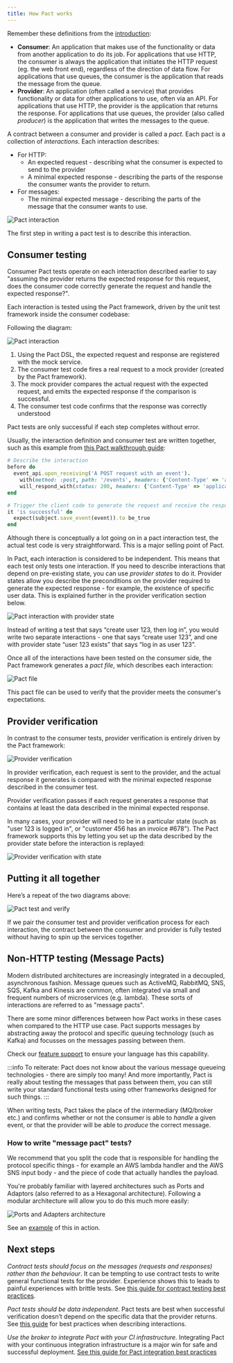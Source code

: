 ```yaml
---
title: How Pact works
---
```


Remember these definitions from the [introduction](../):

* **Consumer**: An application that makes use of the functionality or data from another application to do its job. For applications that use HTTP, the consumer is always the application that initiates the HTTP request \(eg. the web front end\), regardless of the direction of data flow. For applications that use queues, the consumer is the application that reads the message from the queue.
* **Provider**: An application \(often called a service\) that provides functionality or data for other applications to use, often via an API. For applications that use HTTP, the provider is the application that returns the response. For applications that use queues, the provider \(also called _producer_\) is the application that writes the messages to the queue.

A contract between a consumer and provider is called a _pact_. Each pact is a collection of _interactions_. Each interaction describes:

* For HTTP:
  * An expected request - describing what the consumer is expected to send to the provider
  * A minimal expected response - describing the parts of the response the consumer wants the provider to return.
* For messages:
  * The minimal expected message - describing the parts of the message that the consumer wants to use.

![Pact interaction](/img/pact-base.png)

The first step in writing a pact test is to describe this interaction.

## Consumer testing

Consumer Pact tests operate on each interaction described earlier to say "assuming the provider returns the expected response for this request, does the consumer code correctly generate the request and handle the expected response?".

Each interaction is tested using the Pact framework, driven by the unit test framework inside the consumer codebase:

Following the diagram:

![Pact interaction](/img/pact-overview.png)

1. Using the Pact DSL, the expected request and response are registered with the mock service.
2. The consumer test code fires a real request to a mock provider \(created by the Pact framework\).
3. The mock provider compares the actual request with the expected request, and emits the expected response if the comparison is successful.
4. The consumer test code confirms that the response was correctly understood

Pact tests are only successful if each step completes without error.

Usually, the interaction definition and consumer test are written together, such as this example from [this Pact walkthrough guide](https://dius.com.au/2014/05/19/simplifying-micro-service-testing-with-pacts/):

```ruby
# Describe the interaction
before do
  event_api.upon_receiving('A POST request with an event').
    with(method: :post, path: '/events', headers: {'Content-Type' => 'application/json'}, body: event_json).
    will_respond_with(status: 200, headers: {'Content-Type' => 'application/json'})
end

# Trigger the client code to generate the request and receive the response
it 'is successful' do
  expect(subject.save_event(event)).to be_true
end
```

Although there is conceptually a lot going on in a pact interaction test, the actual test code is very straightforward. This is a major selling point of Pact.

In Pact, each interaction is considered to be independent. This means that each test only tests one interaction. If you need to describe interactions that depend on pre-existing state, you can use _provider states_ to do it. Provider states allow you describe the preconditions on the provider required to generate the expected response - for example, the existence of specific user data. This is explained further in the provider verification section below.

![Pact interaction with provider state](/img/pact-base-extended.png)

Instead of writing a test that says “create user 123, then log in”, you would write two separate interactions - one that says “create user 123”, and one with provider state “user 123 exists” that says “log in as user 123”.

Once all of the interactions have been tested on the consumer side, the Pact framework generates a _pact file_, which describes each interaction:

![Pact file](/img/pact-file.png)

This pact file can be used to verify that the provider meets the consumer's expectations.

## Provider verification

In contrast to the consumer tests, provider verification is entirely driven by the Pact framework:

![Provider verification](/img/pact-verification.png)

In provider verification, each request is sent to the provider, and the actual response it generates is compared with the minimal expected response described in the consumer test.

Provider verification passes if each request generates a response that contains at least the data described in the minimal expected response.

In many cases, your provider will need to be in a particular state \(such as "user 123 is logged in", or "customer 456 has an invoice \#678"\). The Pact framework supports this by letting you set up the data described by the provider state before the interaction is replayed:

![Provider verification with state](/img/pact-verification-states.png)

## Putting it all together

Here’s a repeat of the two diagrams above:

![Pact test and verify](/img/pact-test-and-verify.png)

If we pair the consumer test and provider verification process for each interaction, the contract between the consumer and provider is fully tested without having to spin up the services together.

## Non-HTTP testing (Message Pacts)

Modern distributed architectures are increasingly integrated in a decoupled, asynchronous fashion. Message queues such as ActiveMQ, RabbitMQ, SNS, SQS, Kafka and Kinesis are common, often integrated via small and frequent numbers of microservices (e.g. lambda). These sorts of interactions are referred to as "message pacts".

There are some minor differences between how Pact works in these cases when compared to the HTTP use case. Pact supports messages by abstracting away the protocol and specific queuing technology (such as Kafka) and focusses on the messages passing between them.

Check our [feature support](/roadmap/feature_support) to ensure your language has this capability.

:::info
To reiterate: Pact does not know about the various message queueing technologies - there are simply too many! And more importantly, Pact is really about testing the messages that pass between them, you can still write your standard functional tests using other frameworks designed for such things.
:::

When writing tests, Pact takes the place of the intermediary (MQ/broker etc.) and confirms whether or not the consumer is able to _handle_ a given event, or that the provider will be able to _produce_ the correct message.

### How to write "message pact" tests?
We recommend that you split the code that is responsible for handling the protocol specific things - for example an AWS lambda handler and the AWS SNS input body - and the piece of code that actually handles the payload.

You're probably familiar with layered architectures such as Ports and Adaptors (also referred to as a Hexagonal architecture). Following a modular architecture will allow you to do this much more easily:

![Ports and Adapters architecture](/img/ports-and-adapters.png)

See an [example](https://docs.pactflow.io/docs/examples/aws/sns/consumer/readme) of this in action.

## Next steps

_Contract tests should focus on the messages \(requests and responses\) rather than the behaviour_. It can be tempting to use contract tests to write general functional tests for the provider. Experience shows this to leads to painful experiences with brittle tests. See [this guide for contract testing best practices](/consumer/contract_tests_not_functional_tests).

_Pact tests should be data independent_. Pact tests are best when successful verification doesn’t depend on the specific data that the provider returns. See [this guide](/consumer) for best practices when describing interactions.

_Use the broker to integrate Pact with your CI infrastructure._ Integrating Pact with your continuous integration infrastructure is a major win for safe and successful deployment. [See this guide for Pact integration best practices](/pact_nirvana)

